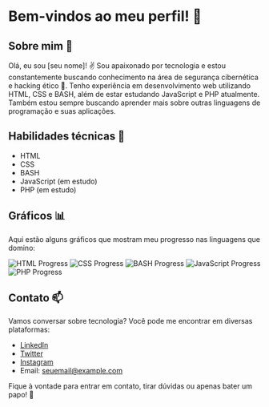 # Bem-vindos ao meu perfil! 👋

## Sobre mim 💼

Olá, eu sou [seu nome]! ✌️ Sou apaixonado por tecnologia e estou constantemente buscando conhecimento na área de segurança cibernética e hacking ético 🍒. Tenho experiência em desenvolvimento web utilizando HTML, CSS e BASH, além de estar estudando JavaScript e PHP atualmente. Também estou sempre buscando aprender mais sobre outras linguagens de programação e suas aplicações.

## Habilidades técnicas 🚀

- HTML
- CSS
- BASH
- JavaScript (em estudo)
- PHP (em estudo)

## Gráficos 📊

Aqui estão alguns gráficos que mostram meu progresso nas linguagens que domino:

![HTML Progress](https://progress-bar.dev/70/?title=HTML)
![CSS Progress](https://progress-bar.dev/60/?title=CSS)
![BASH Progress](https://progress-bar.dev/50/?title=BASH)
![JavaScript Progress](https://progress-bar.dev/30/?title=JavaScript)
![PHP Progress](https://progress-bar.dev/20/?title=PHP)

## Contato 📫

Vamos conversar sobre tecnologia? Você pode me encontrar em diversas plataformas:

- [LinkedIn](https://www.linkedin.com/in/seu-perfil)
- [Twitter](https://www.twitter.com/seu-perfil)
- [Instagram](https://www.instagram.com/seu-perfil)
- Email: seuemail@example.com

Fique à vontade para entrar em contato, tirar dúvidas ou apenas bater um papo! 🌌
